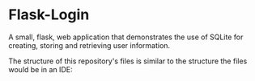 # Flask-Login
A small, flask, web application that demonstrates the use of SQLite for creating, storing and retrieving user information.

The structure of this repository's files is similar to the structure the files would be in an IDE: 


